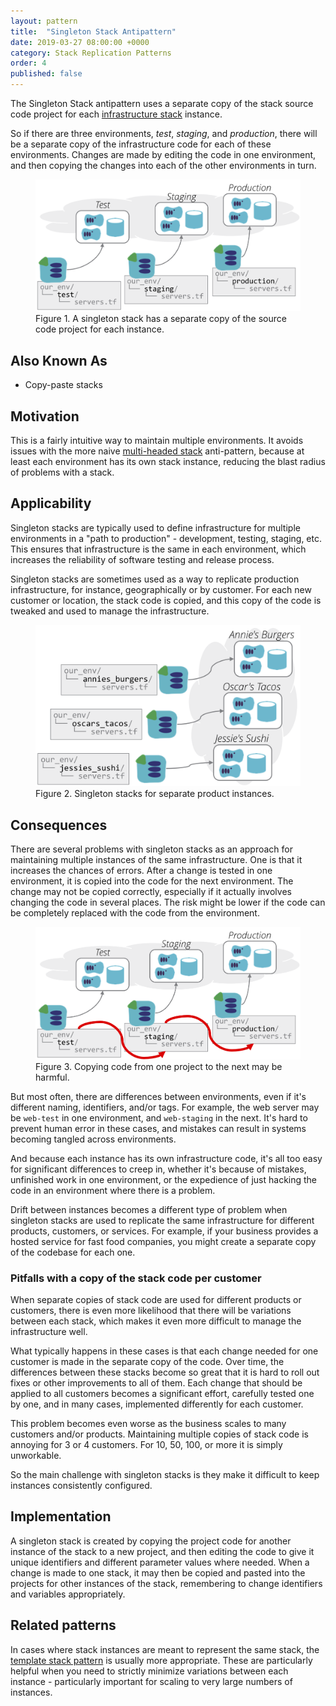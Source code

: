 ```yaml
---
layout: pattern
title:  "Singleton Stack Antipattern"
date: 2019-03-27 08:00:00 +0000
category: Stack Replication Patterns
order: 4
published: false
---
```


The Singleton Stack antipattern uses a separate copy of the stack source code project for each [infrastructure stack](/patterns/stack-concept/) instance.

So if there are three environments, _test_, _staging_, and _production_, there will be a separate copy of the infrastructure code for each of these environments. Changes are made by editing the code in one environment, and then copying the changes into each of the other environments in turn.


<figure>
  <img src="images/singleton-stack.png" alt="A singleton stack has a separate copy of the source code project for each instance"/>
  <figcaption>Figure 1. A singleton stack has a separate copy of the source code project for each instance.</figcaption>
</figure>


## Also Known As

- Copy-paste stacks


## Motivation

This is a fairly intuitive way to maintain multiple environments. It avoids issues with the more naive [multi-headed stack](/patterns/stack-replication/many-headed-stack.html) anti-pattern, because at least each environment has its own stack instance, reducing the blast radius of problems with a stack.


## Applicability

Singleton stacks are typically used to define infrastructure for multiple environments in a "path to production" - development, testing, staging, etc. This ensures that infrastructure is the same in each environment, which increases the reliability of software testing and release process. 

Singleton stacks are sometimes used as a way to replicate production infrastructure, for instance, geographically or by customer. For each new customer or location, the stack code is copied, and this copy of the code is tweaked and used to manage the infrastructure.


<figure>
  <img src="images/singleton-product-stack.png" alt="Singleton stacks for separate product instances"/>
  <figcaption>Figure 2. Singleton stacks for separate product instances.</figcaption>
</figure>


## Consequences

There are several problems with singleton stacks as an approach for maintaining multiple instances of the same infrastructure. One is that it increases the chances of errors. After a change is tested in one environment, it is copied into the code for the next environment. The change may not be copied correctly, especially if it actually involves changing the code in several places. The risk might be lower if the code can be completely replaced with the code from the environment.


<figure>
  <img src="images/singleton-stack-copying-code.png" alt="Copying code from one project to the next may be harmful"/>
  <figcaption>Figure 3. Copying code from one project to the next may be harmful.</figcaption>
</figure>


But most often, there are differences between environments, even if it's different naming, identifiers, and/or tags. For example, the web server may be `web-test` in one environment, and `web-staging` in the next. It's hard to prevent human error in these cases, and mistakes can result in systems becoming tangled across environments.

And because each instance has its own infrastructure code, it's all too easy for significant differences to creep in, whether it's because of mistakes, unfinished work in one environment, or the expedience of just hacking the code in an environment where there is a problem.

Drift between instances becomes a different type of problem when singleton stacks are used to replicate the same infrastructure for different products, customers, or services. For example, if your business provides a hosted service for fast food companies, you might create a separate copy of the codebase for each one.


### Pitfalls with a copy of the stack code per customer

When separate copies of stack code are used for different products or customers, there is even more likelihood that there will be variations between each stack, which makes it even more difficult to manage the infrastructure well.

What typically happens in these cases is that each change needed for one customer is made in the separate copy of the code. Over time, the differences between these stacks become so great that it is hard to roll out fixes or other improvements to all of them. Each change that should be applied to all customers becomes a significant effort, carefully tested one by one, and in many cases, implemented differently for each customer.

This problem becomes even worse as the business scales to many customers and/or products. Maintaining multiple copies of stack code is annoying for 3 or 4 customers. For 10, 50, 100, or more it is simply unworkable.

So the main challenge with singleton stacks is they make it difficult to keep instances consistently configured.


## Implementation

A singleton stack is created by copying the project code for another instance of the stack to a new project, and then editing the code to give it unique identifiers and different parameter values where needed. When a change is made to one stack, it may then be copied and pasted into the projects for other instances of the stack, remembering to change identifiers and variables appropriately.


## Related patterns

In cases where stack instances are meant to represent the same stack, the [template stack pattern](/patterns/stack-replication/template-stack.html) is usually more appropriate. These are particularly helpful when you need to strictly minimize variations between each instance - particularly important for scaling to very large numbers of instances.

